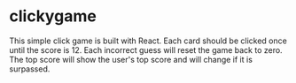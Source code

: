 # clickygame

This simple click game is built with React.
Each card should be clicked once until the score is 12. Each incorrect guess will reset the game back to zero. The top score will show the user's top score and will change if it is surpassed. 
